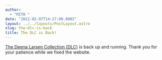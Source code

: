 ```yaml
---
author:
  - "MITH "
date: "2012-02-07T14:27:00.000Z"
layout: ../../layouts/PostLayout.astro
slug: the-dlc-is-back
title: The DLC is Back!
---
```


[The Deena Larsen Collection (DLC)](http://mith.umd.edu/larsen/) is back up and running. Thank you for your patience while we fixed the website.
